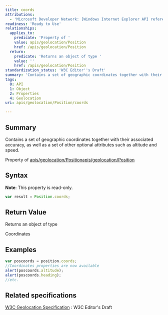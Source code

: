 ```yaml
---
title: coords
attributions:
  - 'Microsoft Developer Network: [Windows Internet Explorer API reference Article](http://msdn.microsoft.com/en-us/library/ie/hh828809%28v=vs.85%29.aspx)'
readiness: 'Ready to Use'
relationships:
  applies_to:
    predicate: 'Property of '
    value: apis/geolocation/Position
    href: /apis/geolocation/Position
  return:
    predicate: 'Returns an object of type '
    value: ''
    href: /apis/geolocation/Position
standardization_status: 'W3C Editor''s Draft'
summary: 'Contains a set of geographic coordinates together with their associated accuracy, as well as a set of other optional attributes such as altitude and speed.'
tags:
  0: API
  1: Object
  2: Properties
  4: Geolocation
uri: apis/geolocation/Position/coords

---
```

## <span>Summary</span>

Contains a set of geographic coordinates together with their associated accuracy, as well as a set of other optional attributes such as altitude and speed.

Property of [apis/geolocation/Position](/apis/geolocation/Position)[apis/geolocation/Position](/apis/geolocation/Position)

## <span>Syntax</span>

**Note**: This property is read-only.

``` js
var result = Position.coords;
```

## <span>Return Value</span>

Returns an object of type<span></span>

Coordinates

## <span>Examples</span>

``` js
var poscoords = position.coords;
//Coordinates properties are now available
alert(poscoords.altitude);
alert(poscoords.heading);
//etc.
```

## <span>Related specifications</span>

[W3C Geolocation Specification](http://dev.w3.org/geo/api/spec-source.html)
:   W3C Editor's Draft
